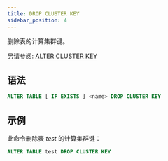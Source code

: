 ```yaml
---
title: DROP CLUSTER KEY
sidebar_position: 4
---
```


删除表的计算集群键。

另请参阅:
[ALTER CLUSTER KEY](./dml-alter-cluster-key.md) 

## 语法

```sql
ALTER TABLE [ IF EXISTS ] <name> DROP CLUSTER KEY
```

## 示例

此命令删除表 *test* 的计算集群键：

```sql
ALTER TABLE test DROP CLUSTER KEY
```